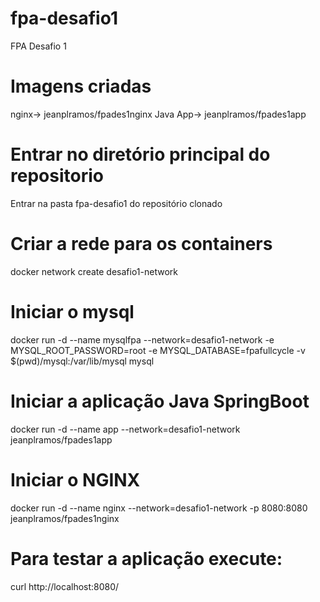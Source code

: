 # fpa-desafio1
FPA Desafio 1

# Imagens criadas
nginx-> jeanplramos/fpades1nginx
Java App-> jeanplramos/fpades1app

# Entrar no diretório principal do repositorio
Entrar na pasta fpa-desafio1 do repositório clonado

# Criar a rede para os containers
docker network create desafio1-network

# Iniciar o mysql
docker run -d --name mysqlfpa --network=desafio1-network -e MYSQL_ROOT_PASSWORD=root -e MYSQL_DATABASE=fpafullcycle -v $(pwd)/mysql:/var/lib/mysql mysql

# Iniciar a aplicação Java SpringBoot
docker run -d --name app --network=desafio1-network jeanplramos/fpades1app

# Iniciar o NGINX
docker run -d --name nginx --network=desafio1-network -p 8080:8080 jeanplramos/fpades1nginx

# Para testar a aplicação execute:
curl http://localhost:8080/
